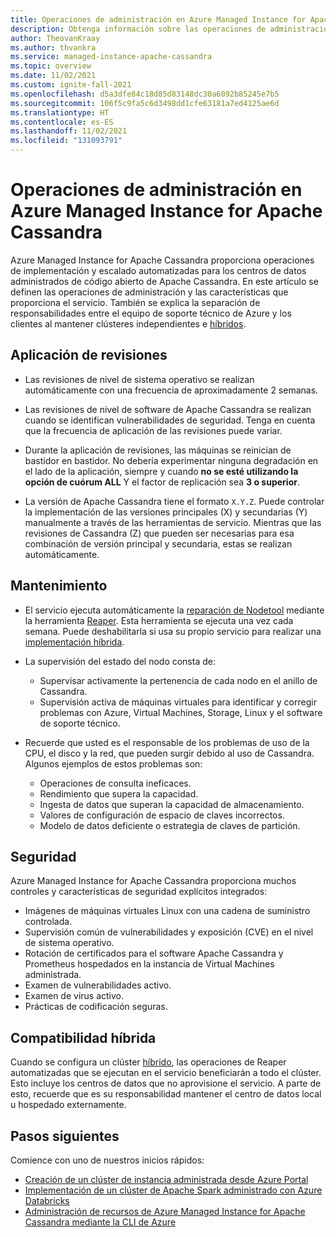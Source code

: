```yaml
---
title: Operaciones de administración en Azure Managed Instance for Apache Cassandra
description: Obtenga información sobre las operaciones de administración compatibles con Azure Managed Instance for Apache Cassandra. También se explica la separación de responsabilidades entre el equipo de soporte técnico de Azure y los clientes al mantener clústeres independientes e híbridos.
author: TheovanKraay
ms.author: thvankra
ms.service: managed-instance-apache-cassandra
ms.topic: overview
ms.date: 11/02/2021
ms.custom: ignite-fall-2021
ms.openlocfilehash: d5a3dfe84c18d85d83148dc30a6092b85245e7b5
ms.sourcegitcommit: 106f5c9fa5c6d3498dd1cfe63181a7ed4125ae6d
ms.translationtype: HT
ms.contentlocale: es-ES
ms.lasthandoff: 11/02/2021
ms.locfileid: "131093791"
---
```

# <a name="management-operations-in-azure-managed-instance-for-apache-cassandra"></a>Operaciones de administración en Azure Managed Instance for Apache Cassandra

Azure Managed Instance for Apache Cassandra proporciona operaciones de implementación y escalado automatizadas para los centros de datos administrados de código abierto de Apache Cassandra. En este artículo se definen las operaciones de administración y las características que proporciona el servicio. También se explica la separación de responsabilidades entre el equipo de soporte técnico de Azure y los clientes al mantener clústeres independientes e [híbridos](configure-hybrid-cluster.md).

## <a name="patching"></a>Aplicación de revisiones

* Las revisiones de nivel de sistema operativo se realizan automáticamente con una frecuencia de aproximadamente 2 semanas.

* Las revisiones de nivel de software de Apache Cassandra se realizan cuando se identifican vulnerabilidades de seguridad. Tenga en cuenta que la frecuencia de aplicación de las revisiones puede variar.

* Durante la aplicación de revisiones, las máquinas se reinician de bastidor en bastidor. No debería experimentar ninguna degradación en el lado de la aplicación, siempre y cuando **no se esté utilizando la opción de cuórum ALL** Y el factor de replicación sea **3 o superior**.

* La versión de Apache Cassandra tiene el formato `X.Y.Z`. Puede controlar la implementación de las versiones principales (X) y secundarias (Y) manualmente a través de las herramientas de servicio. Mientras que las revisiones de Cassandra (Z) que pueden ser necesarias para esa combinación de versión principal y secundaria, estas se realizan automáticamente.  

## <a name="maintenance"></a>Mantenimiento

* El servicio ejecuta automáticamente la [reparación de Nodetool](https://docs.datastax.com/cassandra-oss/3.0/cassandra/tools/toolsRepair.html) mediante la herramienta [Reaper](http://cassandra-reaper.io/). Esta herramienta se ejecuta una vez cada semana. Puede deshabilitarla si usa su propio servicio para realizar una [implementación híbrida](configure-hybrid-cluster.md).

* La supervisión del estado del nodo consta de:

  * Supervisar activamente la pertenencia de cada nodo en el anillo de Cassandra.
  * Supervisión activa de máquinas virtuales para identificar y corregir problemas con Azure, Virtual Machines, Storage, Linux y el software de soporte técnico.

* Recuerde que usted es el responsable de los problemas de uso de la CPU, el disco y la red, que pueden surgir debido al uso de Cassandra. Algunos ejemplos de estos problemas son:

  * Operaciones de consulta ineficaces.
  * Rendimiento que supera la capacidad.
  * Ingesta de datos que superan la capacidad de almacenamiento.
  * Valores de configuración de espacio de claves incorrectos.
  * Modelo de datos deficiente o estrategia de claves de partición.

## <a name="security"></a>Seguridad

Azure Managed Instance for Apache Cassandra proporciona muchos controles y características de seguridad explícitos integrados:

* Imágenes de máquinas virtuales Linux con una cadena de suministro controlada.
* Supervisión común de vulnerabilidades y exposición (CVE) en el nivel de sistema operativo.
* Rotación de certificados para el software Apache Cassandra y Prometheus hospedados en la instancia de Virtual Machines administrada.
* Examen de vulnerabilidades activo.
* Examen de virus activo.
* Prácticas de codificación seguras.

## <a name="hybrid-support"></a>Compatibilidad híbrida

Cuando se configura un clúster [híbrido](configure-hybrid-cluster.md), las operaciones de Reaper automatizadas que se ejecutan en el servicio beneficiarán a todo el clúster. Esto incluye los centros de datos que no aprovisione el servicio. A parte de esto, recuerde que es su responsabilidad mantener el centro de datos local u hospedado externamente.

## <a name="next-steps"></a>Pasos siguientes

Comience con uno de nuestros inicios rápidos:
* [Creación de un clúster de instancia administrada desde Azure Portal](create-cluster-portal.md)
* [Implementación de un clúster de Apache Spark administrado con Azure Databricks](deploy-cluster-databricks.md)
* [Administración de recursos de Azure Managed Instance for Apache Cassandra mediante la CLI de Azure](manage-resources-cli.md)
